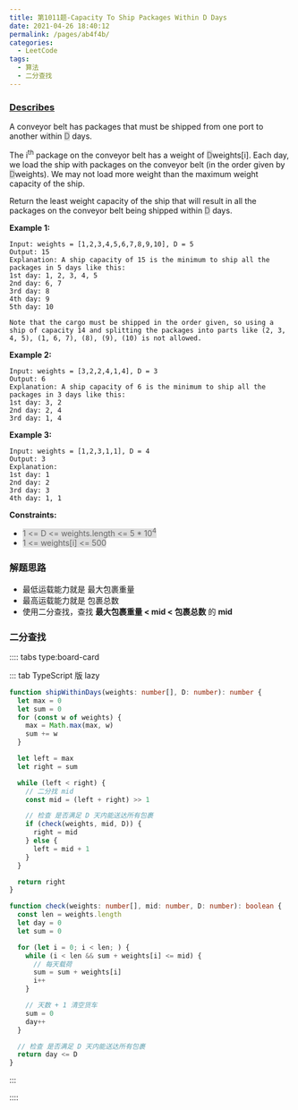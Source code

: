 ```yaml
---
title: 第1011题-Capacity To Ship Packages Within D Days
date: 2021-04-26 18:40:12
permalink: /pages/ab4f4b/
categories:
  - LeetCode
tags:
  - 算法
  - 二分查找
---
```


### [Describes](https://leetcode-cn.com/problems/capacity-to-ship-packages-within-d-days/)

A conveyor belt has packages that must be shipped from one port to another within <span style="background: #ddd; color: #666;">D</span> days.

The i<sup>th</sup> package on the conveyor belt has a weight of <span style="background: #ddd; color: #666;">D</span>weights[i]</span>. Each day, we load the ship with packages on the conveyor belt (in the order given by <span style="background: #ddd; color: #666;">D</span>weights</span>). We may not load more weight than the maximum weight capacity of the ship.

Return the least weight capacity of the ship that will result in all the packages on the conveyor belt being shipped within <span style="background: #ddd; color: #666;">D</span> days.

<!-- more -->

**Example 1:**

```
Input: weights = [1,2,3,4,5,6,7,8,9,10], D = 5
Output: 15
Explanation: A ship capacity of 15 is the minimum to ship all the packages in 5 days like this:
1st day: 1, 2, 3, 4, 5
2nd day: 6, 7
3rd day: 8
4th day: 9
5th day: 10

Note that the cargo must be shipped in the order given, so using a ship of capacity 14 and splitting the packages into parts like (2, 3, 4, 5), (1, 6, 7), (8), (9), (10) is not allowed.
```

**Example 2:**

```
Input: weights = [3,2,2,4,1,4], D = 3
Output: 6
Explanation: A ship capacity of 6 is the minimum to ship all the packages in 3 days like this:
1st day: 3, 2
2nd day: 2, 4
3rd day: 1, 4
```

**Example 3:**

```
Input: weights = [1,2,3,1,1], D = 4
Output: 3
Explanation:
1st day: 1
2nd day: 2
3rd day: 3
4th day: 1, 1
```

**Constraints:**

- <span style="background: #ddd; color: #666;">1 <= D <= weights.length <= 5 \* 10<sup>4</sup></span>
- <span style="background: #ddd; color: #666;">1 <= weights[i] <= 500</span>

### 解题思路

- 最低运载能力就是 最大包裹重量
- 最高运载能力就是 包裹总数
- 使用二分查找，查找 **最大包裹重量 < mid < 包裹总数** 的 **mid**

### 二分查找

:::: tabs type:board-card

::: tab TypeScript 版 lazy

```TypeScript
function shipWithinDays(weights: number[], D: number): number {
  let max = 0
  let sum = 0
  for (const w of weights) {
    max = Math.max(max, w)
    sum += w
  }

  let left = max
  let right = sum

  while (left < right) {
    // 二分找 mid
    const mid = (left + right) >> 1

    // 检查 是否满足 D 天内能送达所有包裹
    if (check(weights, mid, D)) {
      right = mid
    } else {
      left = mid + 1
    }
  }

  return right
}

function check(weights: number[], mid: number, D: number): boolean {
  const len = weights.length
  let day = 0
  let sum = 0

  for (let i = 0; i < len; ) {
    while (i < len && sum + weights[i] <= mid) {
      // 每天载荷
      sum = sum + weights[i]
      i++
    }

    // 天数 + 1 清空货车
    sum = 0
    day++
  }

  // 检查 是否满足 D 天内能送达所有包裹
  return day <= D
}
```

:::

::::
